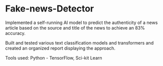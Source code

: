 # Fake-news-Detector

Implemented a self-running AI model to predict the authenticity of a news article based on the source and title of the news to achieve an 83% accuracy. 

Built and tested various text classification models and transformers and created an organized report displaying the approach.

Tools used: Python - TensorFlow, Sci-kit Learn
